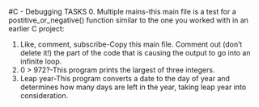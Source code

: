 #C - Debugging TASKS
0. Multiple mains-this main file is a test for a postitive_or_negative() function similar to the one you worked with in an earlier C project:
1. Like, comment, subscribe-Copy this main file. Comment out (don’t delete it!) the part of the code that is causing the output to go into an infinite loop.
2. 0 > 972?-This program prints the largest of three integers.
3. Leap year-This program converts a date to the day of year and determines how many days are left in the year, taking leap year into consideration.


